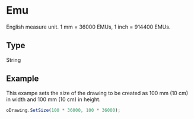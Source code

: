 # Emu

English measure unit. 1 mm = 36000 EMUs, 1 inch = 914400 EMUs.

## Type

String

## Example

This exampe sets the size of the drawing to be created as 100 mm (10 cm) in width and 100 mm (10 cm) in height.

```javascript
oDrawing.SetSize(100 * 36000, 100 * 36000);
```